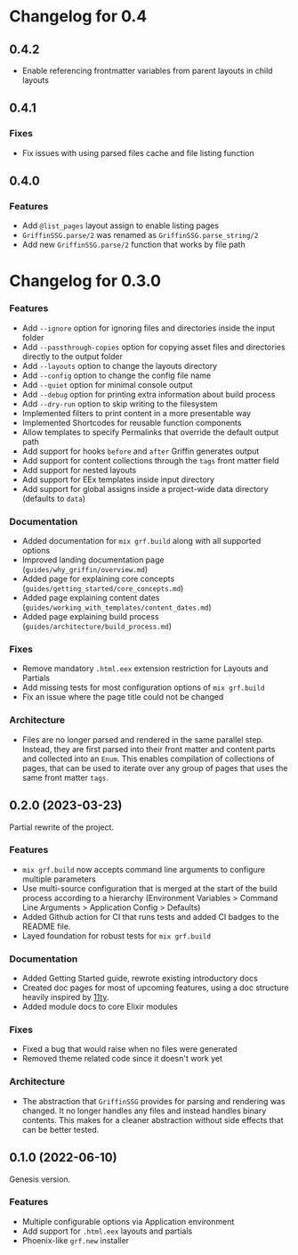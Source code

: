 # Changelog for 0.4

## 0.4.2

- Enable referencing frontmatter variables from parent layouts in child layouts

## 0.4.1

### Fixes

- Fix issues with using parsed files cache and file listing function

## 0.4.0

### Features

- Add `@list_pages` layout assign to enable listing pages
- `GriffinSSG.parse/2` was renamed as `GriffinSSG.parse_string/2`
- Add new `GriffinSSG.parse/2` function that works by file path

# Changelog for 0.3.0

### Features

- Add `--ignore` option for ignoring files and directories inside the input folder
- Add `--passthrough-copies` option for copying asset files and directories directly to the output folder
- Add `--layouts` option to change the layouts directory
- Add `--config` option to change the config file name
- Add `--quiet` option for minimal console output
- Add `--debug` option for printing extra information about build process
- Add `--dry-run` option to skip writing to the filesystem
- Implemented filters to print content in a more presentable way
- Implemented Shortcodes for reusable function components
- Allow templates to specify Permalinks that override the default output path
- Add support for hooks `before` and `after` Griffin generates output
- Add support for content collections through the `tags` front matter field
- Add support for nested layouts
- Add support for EEx templates inside input directory
- Add support for global assigns inside a project-wide data directory (defaults to `data`)

### Documentation

- Added documentation for `mix grf.build` along with all supported options
- Improved landing documentation page (`guides/why_griffin/overview.md`)
- Added page for explaining core concepts (`guides/getting_started/core_concepts.md`)
- Added page explaining content dates (`guides/working_with_templates/content_dates.md`)
- Added page explaining build process (`guides/architecture/build_process.md`)

### Fixes

- Remove mandatory `.html.eex` extension restriction for Layouts and Partials
- Add missing tests for most configuration options of `mix grf.build`
- Fix an issue where the page title could not be changed

### Architecture

- Files are no longer parsed and rendered in the same parallel step.
  Instead, they are first parsed into their front matter and content parts and collected
  into an `Enum`. This enables compilation of collections of pages, that can be used to iterate
  over any group of pages that uses the same front matter `tags`.

## 0.2.0 (2023-03-23)

Partial rewrite of the project.

### Features

- `mix grf.build` now accepts command line arguments to configure multiple parameters
- Use multi-source configuration that is merged at the start of the build process according to a hierarchy (Environment Variables > Command Line Arguments > Application Config > Defaults)
- Added Github action for CI that runs tests and added CI badges to the README file.
- Layed foundation for robust tests for `mix grf.build`

### Documentation

- Added Getting Started guide, rewrote existing introductory docs
- Created doc pages for most of upcoming features, using a doc structure heavily inspired by [11ty](https://www.11ty.dev/docs/).
- Added module docs to core Elixir modules

### Fixes

- Fixed a bug that would raise when no files were generated
- Removed theme related code since it doesn't work yet

### Architecture

- The abstraction that `GriffinSSG` provides for parsing and rendering was changed.
  It no longer handles any files and instead handles binary contents.
  This makes for a cleaner abstraction without side effects that can be better tested.

## 0.1.0 (2022-06-10)

Genesis version.

### Features

- Multiple configurable options via Application environment
- Add support for `.html.eex` layouts and partials
- Phoenix-like `grf.new` installer
